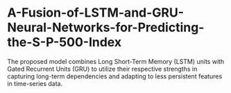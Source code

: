 # A-Fusion-of-LSTM-and-GRU-Neural-Networks-for-Predicting-the-S-P-500-Index
The proposed model combines Long Short-Term Memory (LSTM) units with Gated Recurrent Units (GRU) to utilize their respective strengths in capturing long-term dependencies and adapting to less persistent features in time-series data. 

